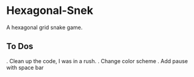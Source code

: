 # Hexagonal-Snek
A hexagonal grid snake game. 

## To Dos
. Clean up the code, I was in a rush.
. Change color scheme
. Add pause with space bar
